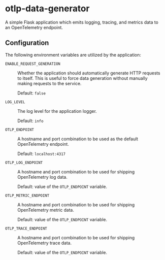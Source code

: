 # otlp-data-generator

A simple Flask application which emits logging, tracing, and metrics data to an OpenTelemetry endpoint.

## Configuration

The following environment variables are utilized by the application:

<dl>
    <dt><code>ENABLE_REQUEST_GENERATION</code></dt>
    <dd>
        <p>Whether the application should automatically generate HTTP requests to itself. This is useful to force
           data generation without manually making requests to the service.</p>
        <p>Default: <code>false</code></p>
    </dd>
    <dt><code>LOG_LEVEL</code></dt>
    <dd>
        <p>The log level for the application logger.</p>
        <p>Default: <code>info</code></p>
    </dd>
    <dt><code>OTLP_ENDPOINT</code></dt>
    <dd>
        <p>A hostname and port combination to be used as the default OpenTelemetry endpoint.</p>
        <p>Default: <code>localhost:4317</code></p>
    </dd>
    <dt><code>OTLP_LOG_ENDPOINT</code></dt>
    <dd>
        <p>A hostname and port combination to be used for shipping OpenTelemetry log data.</p>
        <p>Default: value of the <code>OTLP_ENDPOINT</code> variable.</p>
    </dd>
    <dt><code>OTLP_METRIC_ENDPOINT</code></dt>
    <dd>
        <p>A hostname and port combination to be used for shipping OpenTelemetry metric data.</p>
        <p>Default: value of the <code>OTLP_ENDPOINT</code> variable.</p>
    </dd>
    <dt><code>OTLP_TRACE_ENDPOINT</code></dt>
    <dd>
        <p>A hostname and port combination to be used for shipping OpenTelemetry trace data.</p>
        <p>Default: value of the <code>OTLP_ENDPOINT</code> variable.</p>
    </dd>
</dl>